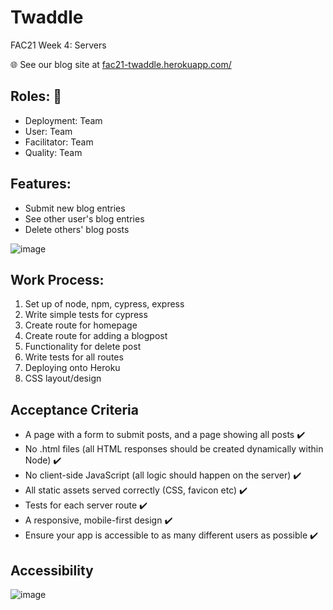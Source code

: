 # Twaddle
FAC21 Week 4: Servers

🌐 See our blog site at [fac21-twaddle.herokuapp.com/](http://fac21-twaddle.herokuapp.com/)

## Roles: 🧠
- Deployment: Team
- User: Team
- Facilitator: Team
- Quality: Team

## Features:
- Submit new blog entries
- See other user's blog entries
- Delete others' blog posts

![image](https://user-images.githubusercontent.com/31373245/115014086-c9f6fa00-9ea9-11eb-8701-7543e47e5252.png)

## Work Process:
1. Set up of node, npm, cypress, express 
2. Write simple tests for cypress
3. Create route for homepage 
4. Create route for adding a blogpost
5. Functionality for delete post 
6. Write tests for all routes 
7. Deploying onto Heroku 
8. CSS layout/design 

## Acceptance Criteria 
- A page with a form to submit posts, and a page showing all posts ✔️
- No .html files (all HTML responses should be created dynamically within Node) ✔️
- No client-side JavaScript (all logic should happen on the server) ✔️
- All static assets served correctly (CSS, favicon etc) ✔️
- Tests for each server route ✔️
- A responsive, mobile-first design ✔️
- Ensure your app is accessible to as many different users as possible ✔️

## Accessibility

![image](https://user-images.githubusercontent.com/31373245/115013907-91572080-9ea9-11eb-9aee-ee849fe0d2ab.png)
